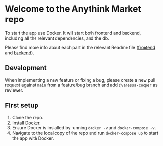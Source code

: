 # Welcome to the Anythink Market repo

To start the app use Docker. It will start both frontend and backend, including all the relevant dependencies, and the db.

Please find more info about each part in the relevant Readme file ([frontend](frontend/readme.md) and [backend](backend/README.md)).

## Development

When implementing a new feature or fixing a bug, please create a new pull request against `main` from a feature/bug branch and add `@vanessa-cooper` as reviewer.

## First setup

1. Clone the repo.
2. Install [Docker](https://docs.docker.com/get-docker/).
3. Ensure Docker is installed by running `docker -v` and `docker-compose -v`.
4. Navigate to the local copy of the repo and run `docker-compose up` to start the app with Docker.